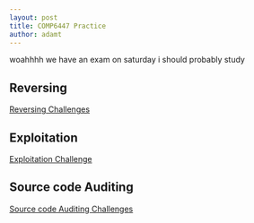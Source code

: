 ```yaml
---
layout: post
title: COMP6447 Practice
author: adamt
---
```


woahhhh we have an exam on saturday i should probably study

Reversing
--------------------------------

[Reversing Challenges](../stuff/6447reversing)

Exploitation
--------------------------------

[Exploitation Challenge](../stuff/6447exploit/exploit1)


Source code Auditing
--------------------------------

[Source code Auditing Challenges](../stuff/6447srcauditing)
